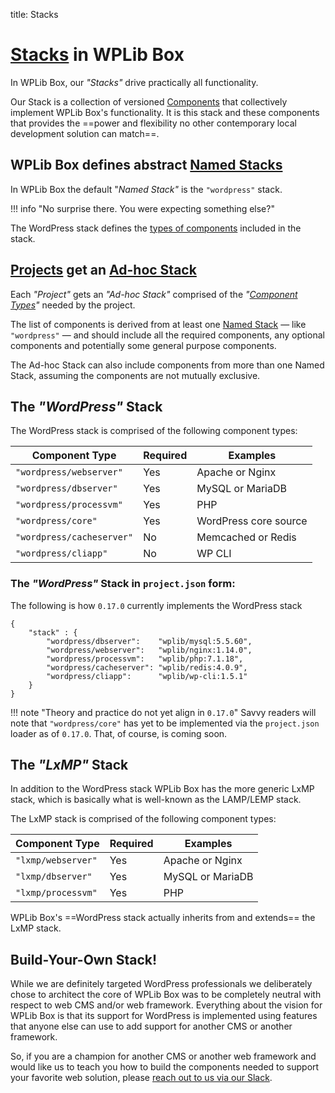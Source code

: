 title: Stacks

# [Stacks](/glossary#stack) in WPLib Box 

In WPLib Box, our _"Stacks"_  drive practically all functionality. 

Our Stack is a collection of versioned [Components](/components/) that collectively implement WPLib Box's 
functionality. It is this stack and these components that provides the ==power and flexibility no other 
contemporary local development solution can match==. 

## WPLib Box defines abstract [Named Stacks](#/glossary#named-stack)
In WPLib Box the default "_Named Stack"_ is the `"wordpress"` stack. 

!!! info "No surprise there. You were expecting something else?"

The WordPress stack defines the [types of components](/glossary/#component-type) included in the stack. 

## [Projects](/glossary#project) get an [Ad-hoc Stack](/glossary#ad-hoc-stack)
Each _"Project"_ gets an _"Ad-hoc Stack"_ comprised of the _"[Component Types](/glossary/#component-type)"_ needed 
by the project. 

The list of components is derived from at least one [Named Stack](#/glossary#named-stack) &mdash; like `"wordpress"` 
&mdash; and should include all the required components, any optional components and potentially some general purpose 
components.  

The Ad-hoc Stack can also include components from more than one Named Stack, assuming the components are not mutually 
exclusive.
 
## The _"WordPress"_ Stack   

The WordPress stack is comprised of the following component types:

Component Type            | Required | Examples              
--------------------------|----------|----------------------- 
`"wordpress/webserver"`	  |  Yes     | Apache or Nginx       
`"wordpress/dbserver"`	  |  Yes     | MySQL or MariaDB      
`"wordpress/processvm"`	  |  Yes     | PHP                   
`"wordpress/core"`        |  Yes     | WordPress core source 
`"wordpress/cacheserver"` |  No      | Memcached or Redis    
`"wordpress/cliapp"`      |  No      | WP CLI    

### The _"WordPress"_ Stack in `project.json` form:   
                                     
The following is how `0.17.0` currently implements the WordPress stack 

    {
        "stack" : {
            "wordpress/dbserver":	 "wplib/mysql:5.5.60",
            "wordpress/webserver":	 "wplib/nginx:1.14.0",
            "wordpress/processvm":	 "wplib/php:7.1.18",
            "wordpress/cacheserver": "wplib/redis:4.0.9",
            "wordpress/cliapp":		 "wplib/wp-cli:1.5.1"
        }
    }

!!! note "Theory and practice do not yet align in `0.17.0`"
    Savvy readers will note that `"wordpress/core"` has yet to be implemented via the `project.json` 
    loader as of `0.17.0`. That, of course, is coming soon.    

## The _"LxMP"_ Stack   

In addition to the WordPress stack WPLib Box has the more generic LxMP stack, which is basically 
what is well-known as the LAMP/LEMP stack.
   
The LxMP stack is comprised of the following component types:

Component Type        | Required | Examples              
----------------------|----------|----------------------- 
`"lxmp/webserver"`	  |  Yes     | Apache or Nginx       
`"lxmp/dbserver"`	  |  Yes     | MySQL or MariaDB      
`"lxmp/processvm"`	  |  Yes     | PHP                   
 
    
WPLib Box's ==WordPress stack actually inherits from and extends== the LxMP stack.

## Build-Your-Own Stack!   

While we are definitely targeted WordPress professionals we deliberately chose to 
architect the core of WPLib Box was to be completely neutral with respect to web CMS 
and/or web framework. Everything about the vision for WPLib Box is that its 
support for WordPress is implemented using features that anyone else can use to 
add support for another CMS or another framework.  

So, if you are a champion for another CMS or another web framework and would like
us to teach you how to build the components needed to support your favorite web 
solution, please [reach out to us via our Slack](/support#slack).